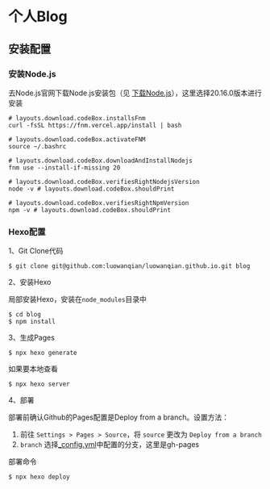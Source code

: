 # 个人Blog

## 安装配置

### 安装Node.js

去Node.js官网下载Node.js安装包（见 [下载Node.js](https://nodejs.org/zh-cn/download/package-manager)），这里选择20.16.0版本进行安装

```
# layouts.download.codeBox.installsFnm
curl -fsSL https://fnm.vercel.app/install | bash

# layouts.download.codeBox.activateFNM
source ~/.bashrc

# layouts.download.codeBox.downloadAndInstallNodejs
fnm use --install-if-missing 20

# layouts.download.codeBox.verifiesRightNodejsVersion
node -v # layouts.download.codeBox.shouldPrint

# layouts.download.codeBox.verifiesRightNpmVersion
npm -v # layouts.download.codeBox.shouldPrint
```

### Hexo配置

1、Git Clone代码

```
$ git clone git@github.com:luowanqian/luowanqian.github.io.git blog
```

2、安装Hexo

局部安装Hexo，安装在`node_modules`目录中

```
$ cd blog
$ npm install 
```

3、生成Pages

```
$ npx hexo generate
```

如果要本地查看

```
$ npx hexo server
```

4、部署

部署前确认Github的Pages配置是Deploy from a branch。设置方法：

1. 前往 `Settings > Pages > Source`，将 `source` 更改为 `Deploy from a branch`
2. `branch` 选择[_config.yml](./_config.yml)中配置的分支，这里是gh-pages

部署命令

```
$ npx hexo deploy
```
